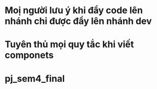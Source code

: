 # Moị người lưu ý khi đẩy code lên nhánh chỉ được đẩy lên nhánh dev 
# Tuyên thủ mọi quy tắc khi viết componets 
# pj_sem4_final
